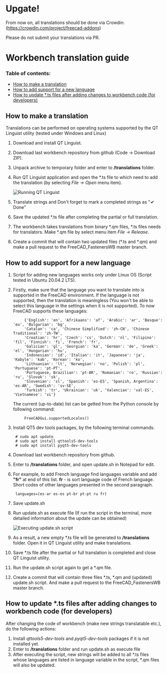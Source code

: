 # Upgate!
From now on, all translations should be done via Crowdin:  
(https://crowdin.com/project/freecad-addons)

Please do not submit your translations via PR.

# Workbench translation guide

### Table of contents:

* [How to make a translation](#how-to-make-a-translation)
* [How to add support for a new language](#how-to-add-support-for-a-new-language)
* [How to update *.ts files after adding changes to workbench code (for developers)](#how-to-update-ts-files-after-adding-changes-to-workbench-code-for-developers)

## How to make a translation

Translations can be performed on operating systems supported by the QT Linguist utility (tested under Windows and Linux)

1. Download and install QT Linguist.
2. Download last workbench repository from github (Code -> Download ZIP).
3. Unpack archive to temporary folder and enter to **/translations** folder.
4. Run QT Linguist application and open the *.ts file to which need to add the translation (by selecting *File → Open*  menu item).

    ![Running QT Linguist](./Resources/FSQTLinguist.png)

5. Translate strings and Don't forget to mark a completed strings as "**✓** Done" 
6. Save the updated *.ts file after completing the partial or full translation.
7. The workbench takes translations from binary *.qm files, *.ts files needs for translators. Make *.qm file by select menu item *File → Release*. 
8. Create a commit that will contain two updated files (*.ts and *.qm) and make a pull request to the FreeCAD_FastenersWB master branch.

## How to add support for a new language

1. Script for adding new languages works only under Linux OS (Script tested in Ubuntu 20.04.2 LTS).
2. Firstly, make sure that the language you want to translate into is supported in the FreeCAD environment. If the language is not supported, then the translation is meaningless (You won't be able to select this language in the settings when it is not supported). To now FreeCAD supports these languages:

            {'English': 'en', 'Afrikaans': 'af', 'Arabic': 'ar', 'Basque': 'eu', 'Bulgarian': 'bg', 
            'Catalan': 'ca', 'Chinese Simplified': 'zh-CN', 'Chinese Traditional': 'zh-TW', 
            'Croatian': 'hr', 'Czech': 'cs', 'Dutch': 'nl', 'Filipino': 'fil', 'Finnish': 'fi', 'French': 'fr', 
            'Galician': 'gl', 'Georgian': 'ka', 'German': 'de', 'Greek': 'el', 'Hungarian': 'hu', 
            'Indonesian': 'id', 'Italian': 'it', 'Japanese': 'ja', 'Kabyle': 'kab', 'Korean': 'ko', 
            'Lithuanian': 'lt', 'Norwegian': 'no', 'Polish': 'pl', 'Portuguese': 'pt-PT', 
            'Portuguese, Brazilian': 'pt-BR', 'Romanian': 'ro', 'Russian': 'ru', 'Slovak': 'sk', 
            'Slovenian': 'sl', 'Spanish': 'es-ES', 'Spanish, Argentina': 'es-AR', 'Swedish': 'sv-SE', 
            'Turkish': 'tr', 'Ukrainian': 'uk', 'Valencian': 'val-ES', 'Vietnamese': 'vi'}
 
    The current (up-to-date) list can be getted from the Python console by following command:

            FreeCADGui.supportedLocales()

3. Install QT5 dev tools packages, by the following terminal commands:

        # sudo apt update
        # sudo apt install qttools5-dev-tools
        # sudo apt install pyqt5-dev-tools

4. Download last workbench repository from github.
5. Enter to **/translations** folder, and open update.sh in Notepad for edit.
6. For example, to add French language find languages variable and add **"fr"** at end of this list. **fr** - is sort language code of French language. Short codes of other languages presented in the second paragraph.

        languages=(es-ar es-es pt-br pt-pt ru fr)

7. Save update.sh
8. Run update.sh as execute file (If run the script in the terminal, more detailed information about the update can be obtained)

    ![Executing update.sh script](./Resources/FSRunTerminal.png)

9. As a result, a new empty *.ts file will be generated to **/translations** folder. Open it in QT Linguist utility and make translations.
10. Save *.ts file after the partial or full translation is completed and close QT Linguist utility.
11. Run the update.sh script again to get a *.qm file.
12. Create a commit that will contain three files *.ts, *.qm and (updated) update.sh script. And make a pull request to the FreeCAD_FastenersWB master branch.

## How to update *.ts files after adding changes to workbench code (for developers)

After changing the code of workbench (make new strings translatable etc.), do the following actions:

1. Install *qttools5-dev-tools* and *pyqt5-dev-tools* packages if it is not installed yet.
2. Enter to **/translations** folder and run update.sh as execute file
3. After executing the script, new strings will be added to all *.ts files whose languages are listed in language variable in the script, *.qm files will also be updated.


